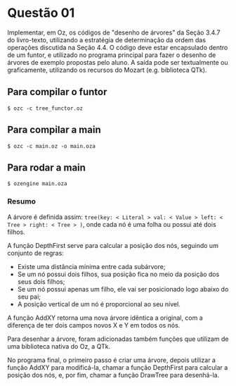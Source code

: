 # Questão 01

Implementar, em Oz, os códigos de "desenho de árvores" da Seção 3.4.7 do livro-texto, utilizando a estratégia de determinação da ordem das operações discutida na Seção 4.4. O código deve estar encapsulado dentro de um funtor, e utilizado no programa principal para fazer o desenho de árvores de exemplo propostas pelo aluno. A saída pode ser textualmente ou graficamente, utilizando os recursos do Mozart (e.g. biblioteca QTk).

## Para compilar o funtor

`$ ozc -c tree_functor.oz`

## Para compilar a main

`$ ozc -c main.oz -o main.oza`

## Para rodar a main

`$ ozengine main.oza`

### Resumo

A árvore é definida assim: `tree(key: < Literal > val: < Value > left: < Tree > right: < Tree > )`, onde cada nó é uma folha ou possui até dois filhos.

A função DepthFirst serve para calcular a posição dos nós, seguindo um conjunto de regras:

- Existe uma distância mínima entre cada subárvore;
- Se um nó possui dois filhos, sua posição fica no meio da posição dos seus dois filhos;
- Se um nó possui apenas um filho, ele vai ser posicionado logo abaixo do seu pai;
- A posição vertical de um nó é proporcional ao seu nível.

A função AddXY retorna uma nova árvore idêntica a original, com a diferença de ter dois campos novos X e Y em todos os nós.

Para desenhar a árvore, foram adicionadas também funções que utilizam de uma biblioteca nativa do Oz, a QTk.

No programa final, o primeiro passo é criar uma árvore, depois utilizar a função AddXY para modificá-la, chamar a função DepthFirst para calcular a posição dos nós, e, por fim, chamar a função DrawTree para desenhá-la.
